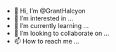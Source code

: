 - 👋 Hi, I’m @GrantHalcyon
- 👀 I’m interested in ...
- 🌱 I’m currently learning ...
- 💞️ I’m looking to collaborate on ...
- 📫 How to reach me ...

<!---
GrantHalcyon/GrantHalcyon is a ✨ special ✨ repository because its `README.md` (this file) appears on your GitHub profile.
You can click the Preview link to take a look at your changes.
--->

